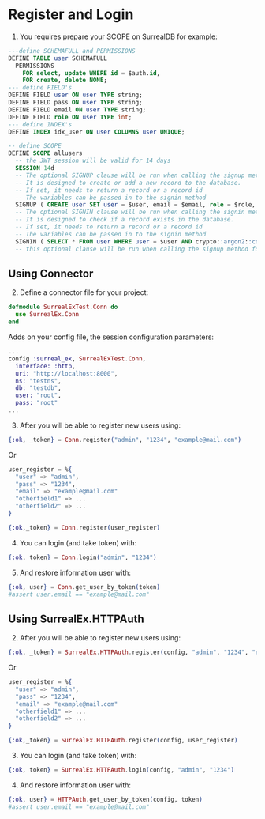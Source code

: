 # Register and Login 

1. You requires prepare your SCOPE on SurrealDB for example: 

```SQL
---define SCHEMAFULL and PERMISSIONS
DEFINE TABLE user SCHEMAFULL
  PERMISSIONS
    FOR select, update WHERE id = $auth.id,
    FOR create, delete NONE;
--- define FIELD's
DEFINE FIELD user ON user TYPE string;
DEFINE FIELD pass ON user TYPE string;
DEFINE FIELD email ON user TYPE string;
DEFINE FIELD role ON user TYPE int;
--- define INDEX's
DEFINE INDEX idx_user ON user COLUMNS user UNIQUE;

-- define SCOPE
DEFINE SCOPE allusers
  -- the JWT session will be valid for 14 days
  SESSION 14d
  -- The optional SIGNUP clause will be run when calling the signup method for this scope
  -- It is designed to create or add a new record to the database.
  -- If set, it needs to return a record or a record id
  -- The variables can be passed in to the signin method
  SIGNUP ( CREATE user SET user = $user, email = $email, role = $role, pass = crypto::argon2::generate($pass))
  -- The optional SIGNIN clause will be run when calling the signin method for this scope
  -- It is designed to check if a record exists in the database.
  -- If set, it needs to return a record or a record id
  -- The variables can be passed in to the signin method
  SIGNIN ( SELECT * FROM user WHERE user = $user AND crypto::argon2::compare(pass, $pass) )
  -- this optional clause will be run when calling the signup method for this scope
```

## Using Connector

2. Define a connector file for your project:
 
```elixir
defmodule SurrealExTest.Conn do
  use SurrealEx.Conn
end
```

Adds on your config file, the session configuration parameters:

```elixir
...
config :surreal_ex, SurrealExTest.Conn,
  interface: :http,
  uri: "http://localhost:8000",
  ns: "testns",
  db: "testdb",
  user: "root",
  pass: "root"
...
```

3. After you will be able to register new users using:

```elixir
{:ok, _token} = Conn.register("admin", "1234", "example@mail.com")
```
Or 
```elixir
user_register = %{
  "user" => "admin",
  "pass" => "1234",
  "email" => "example@mail.com"
  "otherfield1" => ...
  "otherfield2" => ...
}

{:ok,_token} = Conn.register(user_register)
```

4. You can login (and take token) with:

```elixir
{:ok, token} = Conn.login("admin", "1234")
```

5. And restore information user with:

```elixir
{:ok, user} = Conn.get_user_by_token(token)
#assert user.email == "example@mail.com"
```



## Using SurrealEx.HTTPAuth


2. After you will be able to register new users using:

```elixir
{:ok, _token} = SurrealEx.HTTPAuth.register(config, "admin", "1234", "example@mail.com")
```
Or 
```elixir
user_register = %{
  "user" => "admin",
  "pass" => "1234",
  "email" => "example@mail.com"
  "otherfield1" => ...
  "otherfield2" => ...
}

{:ok,_token} = SurrealEx.HTTPAuth.register(config, user_register)
```

3. You can login (and take token) with:

```elixir
{:ok, token} = SurrealEx.HTTPAuth.login(config, "admin", "1234")
```

4. And restore information user with:

```elixir
{:ok, user} = HTTPAuth.get_user_by_token(config, token)
#assert user.email == "example@mail.com"
```